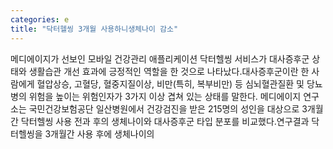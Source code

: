 ```yaml
---
categories: e
title: "닥터헬씽 3개월 사용하니생체나이 감소"
---
```

메디에이지가 선보인 모바일 건강관리 애플리케이션 닥터헬씽 서비스가 대사증후군 상태와 생활습관 개선 효과에 긍정적인 역할을 한 것으로 나타났다.대사증후군이란 한 사람에게 혈압상승, 고혈당, 혈중지질이상, 비만(특히, 복부비만) 등 심뇌혈관질환 및 당뇨병의 위험을 높이는 위험인자가 3가지 이상 겹쳐 있는 상태를 말한다. 메디에이지 연구소는 국민건강보험공단 일산병원에서 건강검진을 받은 215명의 성인을 대상으로 3개월간 닥터헬씽 사용 전과 후의 생체나이와 대사증후군 타입 분포를 비교했다.연구결과 닥터헬씽을 3개월간 사용 후에 생체나이의